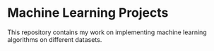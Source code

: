 # Machine Learning Projects
This repository contains my work on implementing machine learning algorithms on different datasets.
